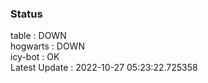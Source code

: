 ### Status


table : DOWN  
hogwarts : DOWN  
icy-bot : OK  
Latest Update : 2022-10-27 05:23:22.725358

